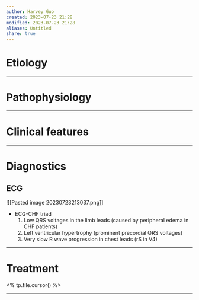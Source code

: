 ```yaml
---
author: Harvey Guo
created: 2023-07-23 21:28
modified: 2023-07-23 21:28
aliases: Untitled
share: true
---
```

# Etiology


---
# Pathophysiology


---
# Clinical features


---
# Diagnostics
## ECG
![[Pasted image 20230723213037.png]]
- ECG-CHF triad
	1. Low QRS voltages in the limb leads (caused by peripheral edema in CHF patients)
	2. Left ventricular hypertrophy (prominent precordial QRS voltages)
	3. Very slow R wave progression in chest leads (rS in V4)

---
# Treatment
<% tp.file.cursor() %>

---
